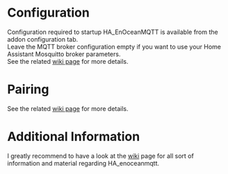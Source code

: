 # Configuration
Configuration required to startup HA_EnOceanMQTT is available from the addon configuration tab.  
Leave the MQTT broker configuration empty if you want to use your Home Assistant Mosquitto broker parameters.  
See the related [wiki page](https://github.com/mak-gitdev/HA_enoceanmqtt/wiki/Home-Assistant-Addon#configuration) for more details.

# Pairing
See the related [wiki page](https://github.com/mak-gitdev/HA_enoceanmqtt/wiki/Pairing-your-device) for more details.

# Additional Information
I greatly recommend to have a look at the [wiki](https://github.com/mak-gitdev/HA_enoceanmqtt/wiki) page for all sort of information and material regarding HA_enoceanmqtt.
